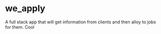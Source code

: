 # we_apply

A full stack app that will get information from clients and then alloy to jobs for them.
Cool
